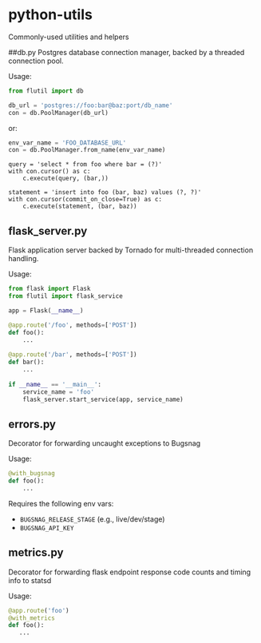 # python-utils
Commonly-used utilities and helpers

##db.py
Postgres database connection manager, backed by a threaded connection pool.

Usage:

```python
from flutil import db

db_url = 'postgres://foo:bar@baz:port/db_name'
con = db.PoolManager(db_url)
```
or:

```python
env_var_name = 'FOO_DATABASE_URL'
con = db.PoolManager.from_name(env_var_name)
```

```python-utils
query = 'select * from foo where bar = (?)'
with con.cursor() as c:
	c.execute(query, (bar,))

statement = 'insert into foo (bar, baz) values (?, ?)'
with con.cursor(commit_on_close=True) as c:
	c.execute(statement, (bar, baz))
```

## flask_server.py
Flask application server backed by Tornado for multi-threaded connection handling.

Usage:

```python
from flask import Flask
from flutil import flask_service

app = Flask(__name__)

@app.route('/foo', methods=['POST'])
def foo():
	...
	
@app.route('/bar', methods=['POST'])
def bar():
	...
	
if __name__ == '__main__':
    service_name = 'foo'
    flask_server.start_service(app, service_name)
```	

## errors.py
Decorator for forwarding uncaught exceptions to Bugsnag

Usage:

```python
@with_bugsnag
def foo():
    ...
```

Requires the following env vars:

+ `BUGSNAG_RELEASE_STAGE` (e.g., live/dev/stage)
+ `BUGSNAG_API_KEY`


## metrics.py
Decorator for forwarding flask endpoint response code counts and timing info to statsd

Usage:

```python
@app.route('foo')
@with_metrics
def foo():
   ...
``` 